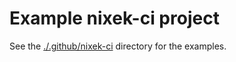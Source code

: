 # Example nixek-ci project

See the [./.github/nixek-ci](./.github/nixek-ci) directory for the examples.
